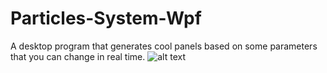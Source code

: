 # Particles-System-Wpf
A desktop program that generates cool panels based on some parameters that you can change in real time.
![alt text](https://github.com/raid-teyar/Particles-System-Wpf/public/particlies-preview.gif "Preview...")

